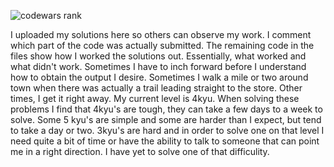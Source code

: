 ![codewars rank](https://www.codewars.com/users/zeroIndex/badges/large)  

I uploaded my solutions here so others can observe my work.  I comment which part of the code was actually submitted.  The remaining code in the files show how I worked the solutions out.  Essentially, what worked and what didn't work.  Sometimes I have to inch forward before I understand how to obtain the output I desire.  Sometimes I walk a mile or two around town when there was actually a trail leading straight to the store.  Other times, I get it right away.  My current level is 4kyu.  When solving these problems I find that 4kyu's are tough, they can take a few days to a week to solve.  Some 5 kyu's are simple and some are harder than I expect, but tend to take a day or two.  3kyu's are hard and in order to solve one on that level I need quite a bit of time or have the ability to talk to someone that can point me in a right direction.  I have yet to solve one of that difficulity.
